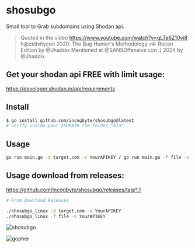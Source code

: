 # shosubgo
Small tool to Grab subdomains using Shodan api.

> Quoted in the vídeo https://www.youtube.com/watch?v=qLTe6Z10vj8 h@cktivitycon 2020: The Bug Hunter's Methodology v4: Recon Edition by @Jhaddix
> Mentioned at @SANSOffensive con :) 2024 by @Jhaddix

## Get your shodan api FREE with limit usage:
<https://developer.shodan.io/api/requirements>

## Install

```bash
$ go install github.com/incogbyte/shosubgo@latest
# verify inside your $GOPATH the folder "bin"
```

## Usage
```bash
go run main.go -d target.com -s YourAPIKEY / go run main.go -f file -s YourAPIKEY
```
## Usage download from releases:

https://github.com/incogbyte/shosubgo/releases/tag/1.1

```bash
# From Download Releases

./shosubgo_linux -d target.com -s YourAPIKEY
./shosubgo_linux -f file -s YourAPIKEY
```

![shosubgo](https://raw.githubusercontent.com/incogbyte/shosubgo/master/shosubgo.png)


![gopher](https://encrypted-tbn0.gstatic.com/images?q=tbn%3AANd9GcTFcFPxQzLnq18PnHBkUxF6KfavmHX9q6Ukz-JWSNOg7iJu7Dsy)
